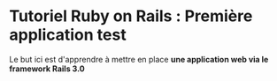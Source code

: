 # Tutoriel Ruby on Rails : Première application test

Le but ici est d'apprendre à mettre en place **une application web via le framework Rails 3.0**
